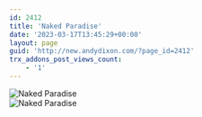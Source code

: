 ```yaml
---
id: 2412
title: 'Naked Paradise'
date: '2023-03-17T13:45:29+00:00'
layout: page
guid: 'http://new.andydixon.com/?page_id=2412'
trx_addons_post_views_count:
    - '1'
---
```


![Naked Paradise](https://i0.wp.com/assets.g8x2.ldn.idrivee2-23.com/posters/Naked%20Paradise%2001.jpg?w=1200&ssl=1 "Naked Paradise")  
![Naked Paradise](https://i0.wp.com/assets.g8x2.ldn.idrivee2-23.com/posters/Naked%20Paradise%2002.jpg?w=1200&ssl=1 "Naked Paradise")